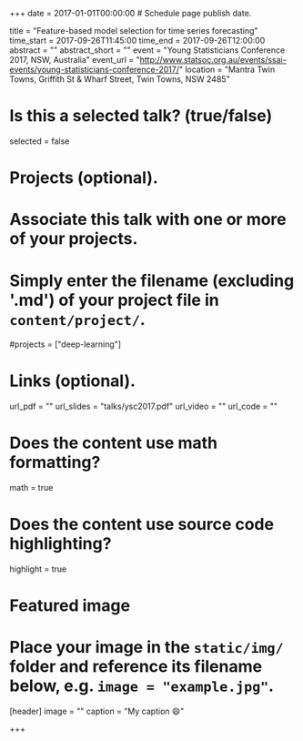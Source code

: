 +++
date = 2017-01-01T00:00:00  # Schedule page publish date.

title = "Feature-based model selection for time series forecasting"
time_start = 2017-09-26T11:45:00
time_end = 2017-09-26T12:00:00
abstract = ""
abstract_short = ""
event = "Young Statisticians Conference 2017, NSW, Australia"
event_url = "http://www.statsoc.org.au/events/ssai-events/young-statisticians-conference-2017/"
location = "Mantra Twin Towns, Griffith St & Wharf Street, Twin Towns, NSW 2485"

# Is this a selected talk? (true/false)
selected = false

# Projects (optional).
#   Associate this talk with one or more of your projects.
#   Simply enter the filename (excluding '.md') of your project file in `content/project/`.
#projects = ["deep-learning"]

# Links (optional).
url_pdf = ""
url_slides = "talks/ysc2017.pdf"
url_video = ""
url_code = ""

# Does the content use math formatting?
math = true

# Does the content use source code highlighting?
highlight = true

# Featured image
# Place your image in the `static/img/` folder and reference its filename below, e.g. `image = "example.jpg"`.
[header]
image = ""
caption = "My caption :smile:"

+++

